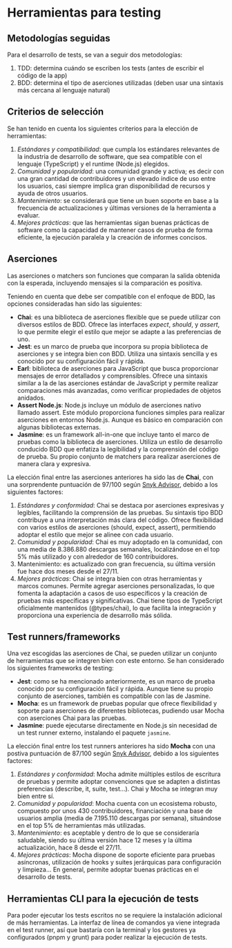 # Herramientas para testing

## Metodologías seguidas

Para el desarrollo de tests, se van a seguir dos metodologías:

1. TDD: determina cuándo se escriben los tests (antes de escribir el código de la app)
2. BDD: determina el tipo de aserciones utilizadas (deben usar una sintaxis más cercana
al lenguaje natural)

## Criterios de selección

Se han tenido en cuenta los siguientes criterios para la elección de herramientas:

1. *Estándares y compatibilidad*: que cumpla los estándares relevantes de la industria
de desarrollo de software, que sea compatible con el lenguaje (TypeScript) y el runtime
(Node.js) elegidos.
2. *Comunidad y popularidad*: una comunidad grande y activa; es decir con una gran cantidad
de contribuidores y un elevado índice de uso entre los usuarios, casi siempre implica
gran disponibilidad de recursos y ayuda de otros usuarios.
3. *Mantenimiento*: se considerará que tiene un buen soporte en base a la frecuencia
de actualizaciones y últimas versiones de la herramienta a evaluar.
4. *Mejores prácticas*: que las herramientas sigan buenas prácticas de software
como la capacidad de mantener casos de prueba de forma eficiente, la ejecución
paralela y la creación de informes concisos.

## Aserciones

Las aserciones o matchers son funciones que comparan la salida obtenida con
la esperada, incluyendo mensajes si la comparación es positiva.

Teniendo en cuenta que debe ser compatible con el enfoque de BDD, las opciones consideradas
han sido las siguientes:
* **Chai**: es una biblioteca de aserciones flexible que se puede utilizar con diversos estilos
de BDD. Ofrece las interfaces *expect*, *should*, y *assert*, lo que permite elegir el estilo
que mejor se adapte a las preferencias de uno.
* **Jest**: es un marco de prueba que incorpora su propia biblioteca de aserciones y se integra bien
con BDD. Utiliza una sintaxis sencilla y es conocido por su configuración fácil y rápida.
* **Earl**: biblioteca de aserciones para JavaScript que busca proporcionar mensajes de error
detallados y comprensibles. Ofrece una sintaxis similar a la de las aserciones estándar de JavaScript
y permite realizar comparaciones más avanzadas, como verificar propiedades de objetos anidados.
* **Assert Node.js**: Node.js incluye un módulo de aserciones nativo llamado assert. Este módulo
proporciona funciones simples para realizar aserciones en entornos Node.js. Aunque es básico en
comparación con algunas bibliotecas externas.
* **Jasmine**: es un framework all-in-one que incluye tanto el marco de pruebas como la biblioteca de
aserciones. Utiliza un estilo de desarrollo conducido BDD que enfatiza la legibilidad y la comprensión
del código de prueba. Su propio conjunto de matchers para realizar aserciones de manera clara y expresiva.


La elección final entre las aserciones anteriores ha sido las de **Chai**, con una sorprendente
puntuación de 97/100 según [Snyk Advisor](https://snyk.io/advisor/npm-package/chai), debido a los siguientes
factores:
1. *Estándares y conformidad*: Chai se destaca por aserciones expresivas y legibles, facilitando la
comprensión de las pruebas. Su sintaxis tipo BDD contribuye a una interpretación más clara del código.
Ofrece flexibilidad con varios estilos de aserciones (should, expect, assert), permitiendo adoptar el estilo
que mejor se alinee con cada usuario.
2. *Comunidad y popularidad*: Chai es muy adoptado en la comunidad, con una media de 8.386.880 descargas
semanales, localizándose en el top 5% más utilizado y con alrededor de 160 contribuidores.
3. Mantenimiento: es actualizado con gran frecuencia, su última versión fue hace dos meses desde el 27/11.
4. *Mejores prácticas*: Chai se integra bien con otras herramientas y marcos comunes. Permite agregar
aserciones personalizadas, lo que fomenta la adaptación a casos de uso específicos y la creación de
pruebas más específicas y significativas. Chai tiene tipos de TypeScript oficialmente mantenidos
(@types/chai), lo que facilita la integración y proporciona una experiencia de desarrollo más sólida.


## Test runners/frameworks

Una vez escogidas las aserciones de Chai, se pueden utilizar un conjunto de herramientas que se
integren bien con este entorno. Se han considerado los siguientes frameworks de testing:

* **Jest**: como se ha mencionado anteriormente, es un marco de prueba conocido por su configuración
fácil y rápida. Aunque tiene su propio conjunto de aserciones, también es compatible con las de Jasmine.
* **Mocha**: es un framework de pruebas popular que ofrece flexibilidad y soporte para aserciones de
diferentes bibliotecas, pudiendo usar Mocha con aserciones Chai para las pruebas.
* **Jasmine**: puede ejecutarse directamente en Node.js sin necesidad de un test runner externo,
instalando el paquete `jasmine`.

La elección final entre los test runners anteriores ha sido **Mocha** con una postiva
puntuación de 87/100 según [Snyk Advisor](https://snyk.io/advisor/npm-package/mocha), debido a los siguientes
factores:
1. *Estándares y conformidad*: Mocha admite múltiples estilos de escritura de pruebas y permite
adoptar convenciones que se adapten a distintas preferencias (describe, it, suite, test...). Chai
y Mocha  se integran muy bien entre sí.
2. *Comunidad y popularidad*: Mocha cuenta con un ecosistema robusto, compuesto por unos 430 contribuidores,
financiación y una base de usuarios amplia (media de 7.195.110 descargas por semana), situándose en el top 5%
de herramientas más utilizadas.
3. *Mantenimiento*: es aceptable y dentro de lo que se consideraría saludable, siendo su última versión
hace 12 meses y la última actualización, hace 8 desde el 27/11.
4. *Mejores prácticas*: Mocha dispone de soporte eficiente para pruebas asíncronas, utilización de hooks
y suites jerárquicas para configuración y limpieza... En general, permite adoptar buenas prácticas en el
desarrollo de tests.

## Herramientas CLI para la ejecución de tests

Para poder ejecutar los tests escritos no se requiere la instalación adicional de más herramientas.
La interfaz de línea de comandos ya viene integrada en el test runner, así que bastaría con la
terminal y los gestores ya configurados (pnpm y grunt) para poder realizar la ejecución de tests.

